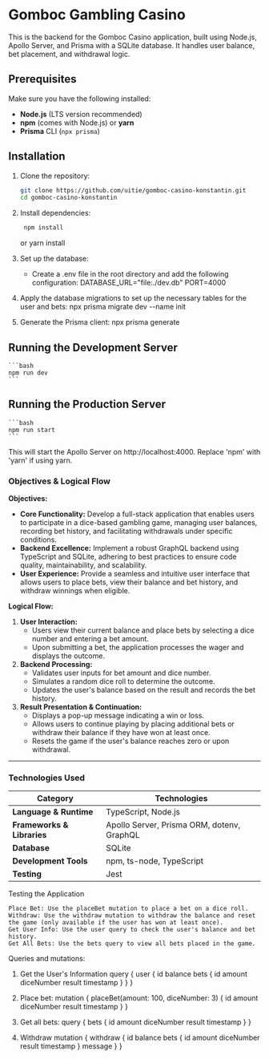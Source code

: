 # Gomboc Gambling Casino

This is the backend for the Gomboc Casino application, built using Node.js, Apollo Server, and Prisma with a SQLite database. It handles user balance, bet placement, and withdrawal logic.

## Prerequisites

Make sure you have the following installed:
- **Node.js** (LTS version recommended)
- **npm** (comes with Node.js) or **yarn**
- **Prisma** CLI (`npx prisma`)

## Installation

1. Clone the repository:

   ```bash
   git clone https://github.com/uitie/gomboc-casino-konstantin.git
   cd gomboc-casino-konstantin
   ```
2. Install dependencies: 
   ```bash
    npm install
    ```
    or
    yarn install

3. Set up the database:
   - Create a .env file in the root directory and add the following configuration:
   DATABASE_URL="file:./dev.db"
   PORT=4000

4. Apply the database migrations to set up the necessary tables for the user and bets:
   npx prisma migrate dev --name init

5. Generate the Prisma client:
   npx prisma generate

## Running the Development Server
    ```bash
    npm run dev
    ```
## Running the Production Server
    ```bash
    npm run start
    ```
This will start the Apollo Server on http://localhost:4000.
Replace 'npm' with 'yarn' if using yarn.


### **Objectives & Logical Flow**

**Objectives:**
- **Core Functionality:** Develop a full-stack application that enables users to participate in a dice-based gambling game, managing user balances, recording bet history, and facilitating withdrawals under specific conditions.
- **Backend Excellence:** Implement a robust GraphQL backend using TypeScript and SQLite, adhering to best practices to ensure code quality, maintainability, and scalability.
- **User Experience:** Provide a seamless and intuitive user interface that allows users to place bets, view their balance and bet history, and withdraw winnings when eligible.

**Logical Flow:**
1. **User Interaction:**
   - Users view their current balance and place bets by selecting a dice number and entering a bet amount.
   - Upon submitting a bet, the application processes the wager and displays the outcome.
2. **Backend Processing:**
   - Validates user inputs for bet amount and dice number.
   - Simulates a random dice roll to determine the outcome.
   - Updates the user's balance based on the result and records the bet history.
3. **Result Presentation & Continuation:**
   - Displays a pop-up message indicating a win or loss.
   - Allows users to continue playing by placing additional bets or withdraw their balance if they have won at least once.
   - Resets the game if the user's balance reaches zero or upon withdrawal.

---

### **Technologies Used**

| **Category**           | **Technologies**                                           |
|------------------------|------------------------------------------------------------|
| **Language & Runtime** | TypeScript, Node.js                                        |
| **Frameworks & Libraries** | Apollo Server, Prisma ORM, dotenv, GraphQL             |
| **Database**           | SQLite                                                     |
| **Development Tools**  | npm, ts-node, TypeScript                                   |
| **Testing**            | Jest                                                       |

Testing the Application

    Place Bet: Use the placeBet mutation to place a bet on a dice roll.
    Withdraw: Use the withdraw mutation to withdraw the balance and reset the game (only available if the user has won at least once).
    Get User Info: Use the user query to check the user's balance and bet history.
    Get All Bets: Use the bets query to view all bets placed in the game.

Queries and mutations:
1. Get the User's Information
query {
  user {
    id
    balance
    bets {
      id
      amount
      diceNumber
      result
      timestamp
    }
  }
}

2. Place bet:
mutation {
  placeBet(amount: 100, diceNumber: 3) {
    id
    amount
    diceNumber
    result
    timestamp
  }
}

3. Get all bets:
query {
  bets {
    id
    amount
    diceNumber
    result
    timestamp
  }
}

4. Withdraw
mutation {
  withdraw {
    id
    balance
    bets {
      id
      amount
      diceNumber
      result
      timestamp
    }
    message
  }
}

